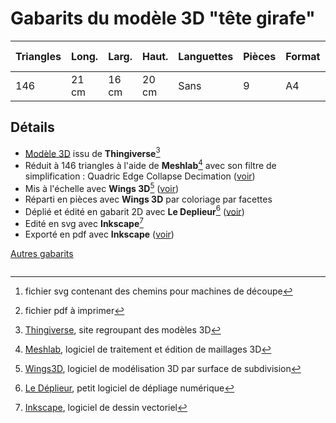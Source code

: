 # Gabarits du modèle 3D "tête girafe"
|Triangles|Long.|Larg.|Haut.|Languettes|Pièces|Format|Nb pages|SVG[^6]|PDF[^7]|
|---|---|---|---|---|---|---|---|---|---|
|146|21 cm|16 cm|20 cm|Sans|9|A4|x2|[svg](.svg)|[pdf](.pdf)|

## Détails
- [Modèle 3D](https://www.thingiverse.com/thing:182149) issu de **Thingiverse**[^1]
- Réduit à 146 triangles à l'aide de **Meshlab**[^2] avec son filtre de simplification : Quadric Edge Collapse Decimation ([voir](https://youtu.be/1irJLnVSnrk))
- Mis à l'échelle avec **Wings 3D**[^3] ([voir](https://youtu.be/vKRSdvvuxDQ))
- Réparti en pièces avec **Wings 3D** par coloriage par facettes
- Déplié et édité en gabarit 2D avec **Le Deplieur**[^4] ([voir](https://youtu.be/GMdUE3Vu98w))
- Edité en svg avec **Inkscape**[^5]
- Exporté en pdf avec **Inkscape** ([voir](https://www.youtube.com/watch?v=tLdg9i932-I))
[^1]:[Thingiverse](https://www.thingiverse.com), site regroupant des modèles 3D
[^2]:[Meshlab](https://www.meshlab.net/), logiciel de traitement et édition de maillages 3D
[^3]:[Wings3D](http://www.wings3d.com/), logiciel de modélisation 3D par surface de subdivision
[^4]:[Le Déplieur](https://gilboonet.github.io/deplieur/UI1.html), petit logiciel de dépliage numérique
[^5]:[Inkscape](https://inkscape.org/fr/), logiciel de dessin vectoriel
[^6]:fichier svg contenant des chemins pour machines de découpe
[^7]:fichier pdf à imprimer

[Autres gabarits](https://github.com/gilboonet/designs/tree/master/2023/README.md#galeries-de-gabarits)

```stl
